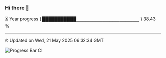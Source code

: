 ### Hi there 👋

⏳ Year progress { ███████████▁▁▁▁▁▁▁▁▁▁▁▁▁▁▁▁▁▁▁ } 38.43 %

---

⏰ Updated on Wed, 21 May 2025 06:32:34 GMT

![Progress Bar CI](https://github.com/liununu/liununu/workflows/Progress%20Bar%20CI/badge.svg)
